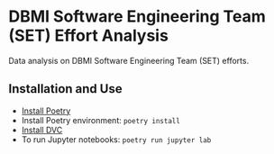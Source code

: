 # DBMI Software Engineering Team (SET) Effort Analysis

Data analysis on DBMI Software Engineering Team (SET) efforts.

## Installation and Use

- [Install Poetry](https://python-poetry.org/docs/#installation)
- Install Poetry environment: `poetry install`
- [Install DVC](https://dvc.org/doc/install)
- To run Jupyter notebooks: `poetry run jupyter lab`
